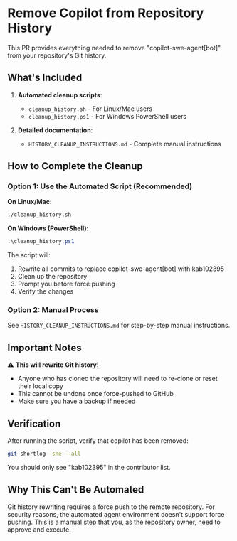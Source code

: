 # Remove Copilot from Repository History

This PR provides everything needed to remove "copilot-swe-agent[bot]" from your repository's Git history.

## What's Included

1. **Automated cleanup scripts**:
   - `cleanup_history.sh` - For Linux/Mac users
   - `cleanup_history.ps1` - For Windows PowerShell users

2. **Detailed documentation**:
   - `HISTORY_CLEANUP_INSTRUCTIONS.md` - Complete manual instructions

## How to Complete the Cleanup

### Option 1: Use the Automated Script (Recommended)

**On Linux/Mac:**
```bash
./cleanup_history.sh
```

**On Windows (PowerShell):**
```powershell
.\cleanup_history.ps1
```

The script will:
1. Rewrite all commits to replace copilot-swe-agent[bot] with kab102395
2. Clean up the repository
3. Prompt you before force pushing
4. Verify the changes

### Option 2: Manual Process

See `HISTORY_CLEANUP_INSTRUCTIONS.md` for step-by-step manual instructions.

## Important Notes

⚠️ **This will rewrite Git history!**
- Anyone who has cloned the repository will need to re-clone or reset their local copy
- This cannot be undone once force-pushed to GitHub
- Make sure you have a backup if needed

## Verification

After running the script, verify that copilot has been removed:

```bash
git shortlog -sne --all
```

You should only see "kab102395" in the contributor list.

## Why This Can't Be Automated

Git history rewriting requires a force push to the remote repository. For security reasons, the automated agent environment doesn't support force pushing. This is a manual step that you, as the repository owner, need to approve and execute.
